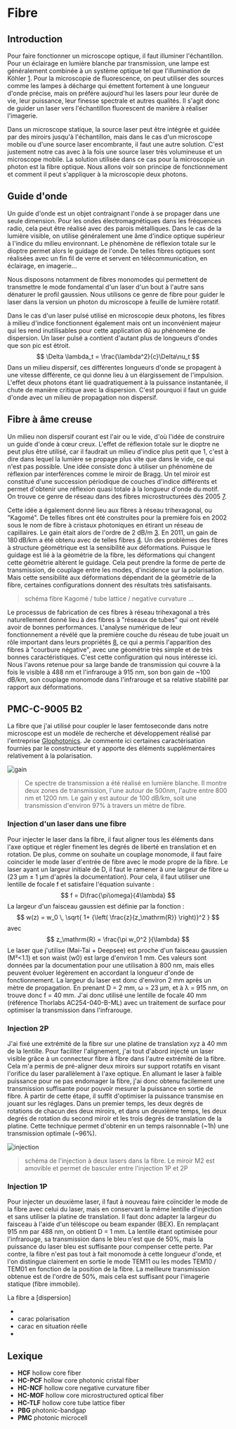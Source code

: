 # Fibre

## Introduction

Pour faire fonctionner un microscope optique, il faut illuminer l'échantillon. Pour un éclairage en lumière blanche par transmission, une lampe est généralement combinée à un système optique tel que l'illumination de Köhler [1]. Pour la microscopie de fluorescence, on peut utiliser des sources comme les lampes à décharge qui émettent fortement à une longueur d'onde précise, mais on préfère aujourd'hui les lasers pour leur durée de vie, leur puissance, leur finesse spectrale et autres qualités. Il s'agit donc de guider un laser vers l'échantillon fluorescent de manière à réaliser l'imagerie.

Dans un microscope statique, la source laser peut être intégrée et guidée par des miroirs jusqu'à l'échantillon, mais dans le cas d'un microscope mobile ou d'une source laser encombrante, il faut une autre solution. C'est justement notre cas avec à la fois une source laser très volumineuse et un microscope mobile. La solution utilisée dans ce cas pour la microscopie un photon est la fibre optique. Nous allons voir son principe de fonctionnement et comment il peut s'appliquer à la microscopie deux photons.

## Guide d'onde

Un guide d'onde est un objet contraignant l'onde à se propager dans une seule dimension. Pour les ondes électromagnétiques dans les fréquences radio, cela peut être réalisé avec des parois métalliques. Dans le cas de la lumière visible, on utilise généralement une âme d'indice optique supérieur à l'indice du milieu environnant. Le phénomène de réflexion totale sur le dioptre permet alors le guidage de l'onde. De telles fibres optiques sont réalisées avec un fin fil de verre et servent en télécommunication, en éclairage, en imagerie...

Nous disposons notamment de fibres monomodes qui permettent de transmettre le mode fondamental d'un laser d'un bout à l'autre sans dénaturer le profil gaussien. Nous utilisons ce genre de fibre pour guider le laser dans la version un photon du microscope à feuille de lumière rotatif.

Dans le cas d'un laser pulsé utilisé en microscopie deux photons, les fibres à milieu d'indice fonctionnent également mais ont un inconvénient majeur qui les rend inutilisables pour cette application dû au phénomène de dispersion. Un laser pulsé a contient d'autant plus de longueurs d'ondes que son pic est étroit.
$$
\Delta \lambda_t = \frac{\lambda^2}{c}\Delta\nu_t
$$
Dans un milieu dispersif, ces différentes longueurs d'onde se propagent à une vitesse différente, ce qui donne lieu à un élargissement de l'impulsion. L'effet deux photons étant lié quadratiquement à la puissance instantanée, il chute de manière critique avec la dispersion. C'est pourquoi il faut un guide d'onde avec un milieu de propagation non dispersif.

## Fibre à âme creuse

Un milieu non dispersif courant est l'air ou le vide, d'où l'idée de construire un guide d'onde à cœur creux. L'effet de réflexion totale sur le dioptre ne peut plus être utilisé, car il faudrait un milieu d'indice plus petit que 1, c'est à dire dans lequel la lumière se propage plus vite que dans le vide, ce qui n'est pas possible. Une idée consiste donc à utiliser un phénomène de réflexion par interférences comme le miroir de Bragg. Un tel miroir est constitué d'une succession périodique de couches d'indice différents et permet d'obtenir une réflexion quasi totale à la longueur d'onde du motif. On trouve ce genre de réseau dans des fibres microstructurées dès 2005 [7].

Cette idée a également donné lieu aux fibres à réseau trihexagonal, ou "Kagomé". De telles fibres ont été construites pour la première fois en 2002 sous le nom de fibre à cristaux photoniques en étirant un réseau de capillaires. Le gain était alors de l'ordre de 2 dB/m [3]. En 2011, un gain de 180 dB/km a été obtenu avec de telles fibres [4]. Un des problèmes des fibres à structure géométrique est la sensibilité aux déformations. Puisque le guidage est lié à la géométrie de la fibre, les déformations qui changent cette géométrie altèrent le guidage. Cela peut prendre la forme de perte de transmission, de couplage entre les modes, d'incidence sur la polarisation. Mais cette sensibilité aux déformations dépendant de la géométrie de la fibre, certaines configurations donnent des résultats très satisfaisants.

> schéma fibre Kagomé / tube lattice / negative curvature ...

Le processus de fabrication de ces fibres à réseau trihexagonal a très naturellement donné lieu à des fibres à "réseaux de tubes" qui ont révélé avoir de bonnes performances. L'analyse numérique de leur fonctionnement a révélé que la première couche du réseau de tube jouait un rôle important dans leurs propriétés [8], ce qui a permis l'apparition des fibres à "courbure négative", avec une géométrie très simple et de très bonnes caractéristiques. C'est cette configuration qui nous intéresse ici. Nous l'avons retenue pour sa large bande de transmission qui couvre à la fois le visible à 488 nm et l'infrarouge à 915 nm, son bon gain de ~100 dB/km, son couplage monomode dans l'infrarouge et sa relative stabilité par rapport aux déformations.

## PMC-C-9005 B2

La fibre que j'ai utilisé pour coupler le laser femtoseconde dans notre microscope est un modèle de recherche et développement réalisé par l'entreprise [Glophotonics](http://www.glophotonics.fr/). Je commente ici certaines caractérisation fournies par le constructeur et y apporte des éléments supplémentaires relativement à la polarisation.

![gain](./img/fiber_gain.png)

> Ce spectre de transmission a été réalisé en lumière blanche. Il montre deux zones de transmission, l'une autour de 500nm, l'autre entre 800 nm et 1200 nm. Le gain y est autour de 100 dB/km, soit une transmission d'environ 97% à travers un mètre de fibre.

### Injection d'un laser dans une fibre

Pour injecter le laser dans la fibre, il faut aligner tous les éléments dans l'axe optique et régler finement les degrés de liberté en translation et en rotation. De plus, comme on souhaite un couplage monomode, il faut faire coincider le mode laser d'entrée de fibre avec le mode propre de la fibre. Le laser ayant un largeur initiale de D, il faut le ramener à une largeur de fibre ω (23 μm ± 1 μm d'après la documentation). Pour cela, il faut utiliser une lentille de focale f et satisfaire l'équation suivante :
$$
f = D\frac{\pi\omega}{4\lambda}
$$
La largeur d'un faisceau gaussien est définie par la fonction :
$$
w(z) = w_0 \, \sqrt{ 1+ {\left( \frac{z}{z_\mathrm{R}} \right)}^2 }
$$
avec
$$
z_\mathrm{R} = \frac{\pi w_0^2 }{\lambda}
$$
Le laser que j'utilise (Mai-Tai + Deepsee) est proche d'un faisceau gaussien (M²<1.1) et son waist (w0) est large d'environ 1 mm. Ces valeurs sont données par la documentation pour une utilisation à 800 nm, mais elles peuvent évoluer légèrement en accordant la longueur d'onde de fonctionnement. La largeur du laser est donc d'environ 2 mm après un mètre de propagation. En prenant D = 2 mm, ω = 23 µm, et à λ = 915 nm, on trouve donc f = 40 mm. J'ai donc utilisé une lentille de focale 40 mm (référence Thorlabs AC254-040-B-ML) avec un traitement de surface pour optimiser la transmission dans l'infrarouge.

### Injection 2P

J'ai fixé une extrémité de la fibre sur une platine de translation xyz à 40 mm de la lentille. Pour faciliter l'alignement, j'ai tout d'abord injecté un laser visible grâce à un connecteur fibre à fibre dans l'autre extrémité de la fibre. Cela m'a permis de pré-aligner deux miroirs sur support rotatifs en visant l'orifice du laser parallèlement à l'axe optique. En allumant le laser à faible puissance pour ne pas endomager la fibre, j'ai donc obtenu facilement une transmission suffisante pour pouvoir mesurer la puissance en sortie de fibre. À partir de cette étape, il suffit d'optimiser la puissance transmise en jouant sur les réglages. Dans un premier temps, les deux degrés de rotations de chacun des deux miroirs, et dans un deuxième temps, les deux degrés de rotation du second miroir et les trois degrés de translation de la platine. Cette technique permet d'obtenir en un temps raisonnable (~1h) une transmission optimale (~96%).

![injection](./img/injection.svg)

> schéma de l'injection à deux lasers dans la fibre. Le miroir M2 est amovible et permet de basculer entre l'injection 1P et 2P

### Injection 1P

Pour injecter un deuxième laser, il faut à nouveau faire coïncider le mode de la fibre avec celui du laser, mais en conservant la même lentille d'injection et sans utiliser la platine de translation. Il faut donc adapter la largeur du faisceau à l'aide d'un téléscope ou beam expander (BEX). En remplaçant 915 nm par 488 nm, on obtient D = 1 mm. La lentille étant optimisée pour l'infrarouge, sa transmission dans le bleu n'est que de 50%, mais la puissance du laser bleu est suffisante pour compenser cette perte. Par contre, la fibre n'est pas tout à fait monomode à cette longueur d'onde, et l'on distingue clairement en sortie le mode TEM11 ou les modes TEM10 / TEM01 en fonction de la position de la fibre. La meilleure transmission obtenue est de l'ordre de 50%, mais cela est suffisant pour l'imagerie statique (fibre immobile).

La fibre a [dispersion]



- 
- carac polarisation
- carac en situation réelle
- 



## Lexique

- **HCF** hollow core fiber
- **HC-PCF** hollow core photonic cristal fiber
- **HC-NCF** hollow core negative curvature fiber
- **HC-MOF** hollow core microstructured optical fiber
- **HC-TLF** hollow core tube lattice fiber
- **PBG** photonic-bandgap
- **PMC** photonic microcell



[1]: https://fr.wikipedia.org/wiki/Illumination_de_K%C3%B6hler "Illumination de Köhler"
[2]: https://purehost.bath.ac.uk/ws/files/138814746/07225120.pdf "Negative Curvature Hollow-Core Optical Fiber"
[3]: https://www.sci-hub.tw/10.1126/science.1076408 "Stimulated Raman Scattering inHydrogen-Filled Hollow-CorePhotonic Crystal Fiber"
[4]: https://www.osapublishing.org/ol/abstract.cfm?uri=ol-36-5-669	" Low loss broadband transmission in hypocycloid-core Kagome hollow-core photonic crystal fiber."
[5]: https://www.rp-photonics.com/hollow_core_fibers.html "Hollow-core Fibers"
[6]: https://www.osapublishing.org/oe/abstract.cfm?uri=oe-19-2-1441 "Demonstration of a waveguide regime for a  silica hollow - core microstructured optical fiber with a negative  curvature of the core boundary in the spectral region > 3.5 μm (good introduction)"
[7]: https://www.sci-hub.tw/10.1364/ol.31.000172 "Hollow-core microstructured polymer optical fiber"
[8]: https://www.osapublishing.org/oe/abstract.cfm?URI=oe-18-22-23133 "Waveguiding mechanism in tube lattice fibers"
[9]: https://www.sci-hub.tw/10.1364/cleo.2010.cpdb4 "Low loss broadband transmission in optimized core-shape Kagome Hollow-Core PCF"
[10]: https://www.sci-hub.tw/10.1038/s41566-020-0633-x "Exceptional polarization purity in antiresonant hollow-core optical fibres"